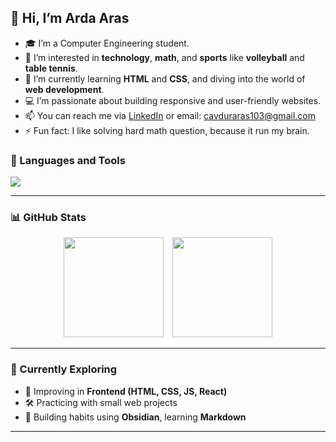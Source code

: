 ## 👋 Hi, I’m Arda Aras

- 🎓 I’m a Computer Engineering student.
- 👀 I’m interested in **technology**, **math**, and **sports** like **volleyball** and **table tennis**.
- 🌱 I’m currently learning **HTML** and **CSS**, and diving into the world of **web development**.
- 💻 I’m passionate about building responsive and user-friendly websites.
- 📫 You can reach me via [LinkedIn](www.linkedin.com/in/arda-aras-çavdur-046684330) or email: cavduraras103@gmail.com
- ⚡ Fun fact: I like solving hard math question, because it run my brain. 

### 🧰 Languages and Tools
<p>
  <img src="https://skillicons.dev/icons?i=html,css,js,python,git,github,vscode,markdown" />
</p>

---

### 📊 GitHub Stats

<p align="center">
  <img src="https://github-readme-stats.vercel.app/api?username=Arda-Aras103&show_icons=true&theme=tokyonight&hide_title=true" height="160" style="margin-right:10px;" />
  <img src="https://github-readme-stats.vercel.app/api/top-langs/?username=Arda-Aras103&layout=compact&theme=tokyonight" height="160" />
</p>

---

### 🌱 Currently Exploring

- 🧠 Improving in **Frontend (HTML, CSS, JS, React)**
- 🛠️ Practicing with small web projects
- 📖 Building habits using **Obsidian**, learning **Markdown**



---
<!---
Arda-Aras103/Arda-Aras103 is a ✨ special ✨ repository because its `README.md` (this file) appears on your GitHub profile.
You can click the Preview link to take a look at your changes.
--->
